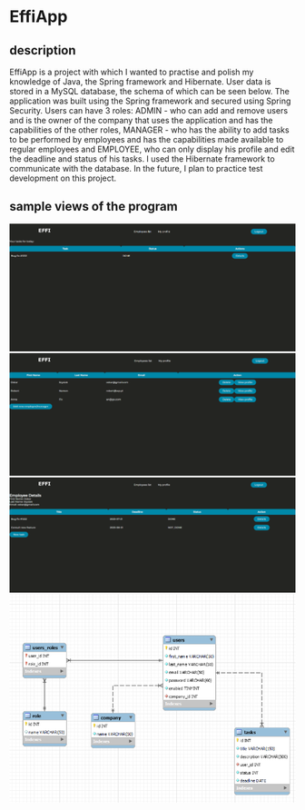 # EffiApp
## description
EffiApp is a project with which I wanted to practise and polish my knowledge of Java, the Spring framework and Hibernate. User data is stored in a MySQL database, the schema of which can be seen below. The application was built using the Spring framework and secured using Spring Security. Users can have 3 roles: ADMIN - who can add and remove users and is the owner of the company that uses the application and has the capabilities of the other roles, MANAGER - who has the ability to add tasks to be performed by employees and has the capabilities made available to regular employees and EMPLOYEE, who can only display his profile and edit the deadline and status of his tasks. I used the Hibernate framework to communicate with the database. In the future, I plan to practice test development on this project.
## sample views of the program
![Main Page](ReadmePhotos/MainPage.png)
![Employees list](ReadmePhotos/EmployeesList.png)
![Profile page](ReadmePhotos/ProfilePage.png)
![Database Schema](ReadmePhotos/DbSchema.png)